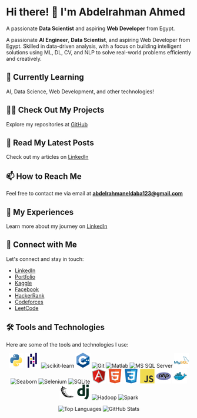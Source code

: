 # Hi there! 👋 I'm Abdelrahman Ahmed

A passionate **Data Scientist** and aspiring **Web Developer** from Egypt.

A passionate **AI Engineer**, **Data Scientist**, and aspiring Web Developer from Egypt. Skilled in data-driven analysis, with a focus on building intelligent solutions using ML, DL, CV, and NLP to solve real-world problems efficiently and creatively.

## 🌱 Currently Learning

AI, Data Science, Web Development, and other technologies!

## 👨‍💻 Check Out My Projects

Explore my repositories at [GitHub](https://github.com/Abdelrahman47-code)

## 📝 Read My Latest Posts

Check out my articles on [LinkedIn](https://www.linkedin.com/in/abdelrahmaneldaba/)

## 📫 How to Reach Me

Feel free to contact me via email at **abdelrahmaneldaba123@gmail.com**

## 📄 My Experiences

Learn more about my journey on [LinkedIn](https://www.linkedin.com/in/abdelrahmaneldaba/)

## 🚀 Connect with Me

Let's connect and stay in touch:
- [LinkedIn](https://linkedin.com/in/abdelrahmaneldaba/)
- [Portfolio](https://sites.google.com/view/abdelrahman-eldaba110)
- [Kaggle](https://kaggle.com/abdelrahmanahmed110)
- [Facebook](https://fb.com/profile.php?id=100009894226911)
- [HackerRank](https://www.hackerrank.com/abdelrahmanelda2)
- [Codeforces](https://codeforces.com/profile/abdelrahmaneldaba123)
- [LeetCode](https://www.leetcode.com/abdelrahmaneldaba123)

## 🛠️ Tools and Technologies

Here are some of the tools and technologies I use:

<p align="center">
  <img src="https://raw.githubusercontent.com/devicons/devicon/master/icons/python/python-original.svg" alt="Python" width="40" height="40">
  <img src="https://raw.githubusercontent.com/devicons/devicon/master/icons/pandas/pandas-original.svg" alt="Pandas" width="40" height="40">
  <img src="https://upload.wikimedia.org/wikipedia/commons/0/05/Scikit_learn_logo_small.svg" alt="scikit-learn" width="40" height="40">
  <img src="https://raw.githubusercontent.com/devicons/devicon/master/icons/cplusplus/cplusplus-original.svg" alt="C++" width="40" height="40">
  <img src="https://www.vectorlogo.zone/logos/git-scm/git-scm-icon.svg" alt="Git" width="40" height="40">
  <img src="https://upload.wikimedia.org/wikipedia/commons/2/21/Matlab_Logo.png" alt="Matlab" width="40" height="40">
  <img src="https://www.svgrepo.com/show/303229/microsoft-sql-server-logo.svg" alt="MS SQL Server" width="40" height="40">
  <img src="https://raw.githubusercontent.com/devicons/devicon/master/icons/mysql/mysql-original-wordmark.svg" alt="MySQL" width="40" height="40">
  <img src="https://seaborn.pydata.org/_images/logo-mark-lightbg.svg" alt="Seaborn" width="40" height="40">
  <img src="https://raw.githubusercontent.com/detain/svg-logos/780f25886640cef088af994181646db2f6b1a3f8/svg/selenium-logo.svg" alt="Selenium" width="40" height="40">
  <img src="https://www.vectorlogo.zone/logos/sqlite/sqlite-icon.svg" alt="SQLite" width="40" height="40">
  <img src="https://raw.githubusercontent.com/devicons/devicon/master/icons/angularjs/angularjs-original.svg" alt="Angular" width="40" height="40">
  <img src="https://raw.githubusercontent.com/devicons/devicon/master/icons/html5/html5-original.svg" alt="HTML" width="40" height="40">
  <img src="https://raw.githubusercontent.com/devicons/devicon/master/icons/css3/css3-original.svg" alt="CSS" width="40" height="40">
  <img src="https://raw.githubusercontent.com/devicons/devicon/master/icons/javascript/javascript-original.svg" alt="JavaScript" width="40" height="40">
  <img src="https://raw.githubusercontent.com/devicons/devicon/master/icons/php/php-original.svg" alt="PHP" width="40" height="40">
  <img src="https://raw.githubusercontent.com/devicons/devicon/master/icons/docker/docker-original.svg" alt="Docker" width="40" height="40">
  <img src="https://raw.githubusercontent.com/devicons/devicon/master/icons/flask/flask-original.svg" alt="Flask" width="40" height="40">
  <img src="https://raw.githubusercontent.com/devicons/devicon/master/icons/django/django-plain.svg" alt="Django" width="40" height="40">
  <img src="https://www.vectorlogo.zone/logos/apache_hadoop/apache_hadoop-icon.svg" alt="Hadoop" width="40" height="40">
  <img src="https://www.vectorlogo.zone/logos/apache_spark/apache_spark-icon.svg" alt="Spark" width="40" height="40">
</p>

<!-- GitHub Stats -->
<p align="center">
  <img src="https://github-readme-stats.vercel.app/api/top-langs?username=abdelrahman47-code&show_icons=true&locale=en&layout=compact" alt="Top Languages" />
  <img src="https://github-readme-stats.vercel.app/api?username=abdelrahman47-code&show_icons=true&locale=en" alt="GitHub Stats" />
</p>
